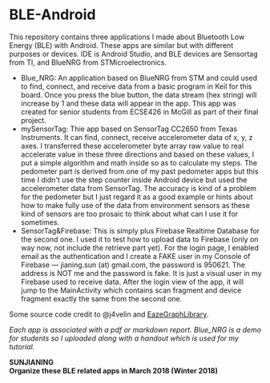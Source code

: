 # BLE-Android
This repository contains three applications I made about Bluetooth Low Energy (BLE) with Android. These apps are similar but with different purposes or devices. IDE is Android Studio, and BLE devices are Sensortag from TI, and BlueNRG from STMicroelectronics.

- Blue_NRG: An application based on BlueNRG from STM and could used to find, connect, and receive data from a basic program in Keil for this board. Once you press the blue button, the data stream (hex string) will increase by 1 and these data will appear in the app. This app was created for senior students from ECSE426 in McGill as part of their final project.
- mySensorTag: Thie app based on SensorTag CC2650 from Texas Instruments. It can find, connect, receive accelerometer data of x, y, z axes. I transferred these accelerometer byte array raw value to real accelerate value in these three directions and based on these values, I put a simple algorithm and math inside so as to calculate my steps. The pedometer part is derived from one of my past pedometer apps but this time I didn't use the step counter inside Android device but used the accelerometer data from SensorTag. The accuracy is kind of a problem for the pedometer but I just regard it as a good example or hints about how to make fully use of the data from environment sensors as these kind of sensors are too prosaic to think about what can I use it for sometimes.
- SensorTag&Firebase: This is simply plus Firebase Realtime Database for the second one. I used it to test how to upload data to Firebase (only on way now, not include the retrieve part yet). For the login page, I enabled email as the authentication and I create a FAKE user in my Console of Firebase — jianing.sun (at) gmail.com, the password is 950621. The address is NOT me and the password is fake. It is just a visual user in my Firebase used to receive data. After the login view of the app, it will jump to the MainActivity which contains scan fragment and device fragment exactly the same from the second one.

Some source code credit to @j4velin and [EazeGraphLibrary](https://github.com/blackfizz/EazeGraph).  

*Each app is associated with a pdf or markdown report. Blue_NRG is a demo for students so I uploaded along with a handout which is used for my tutorial.*

    
      
      

**SUNJIANING**   
**Organize these BLE related apps in March 2018  (Winter 2018)**
